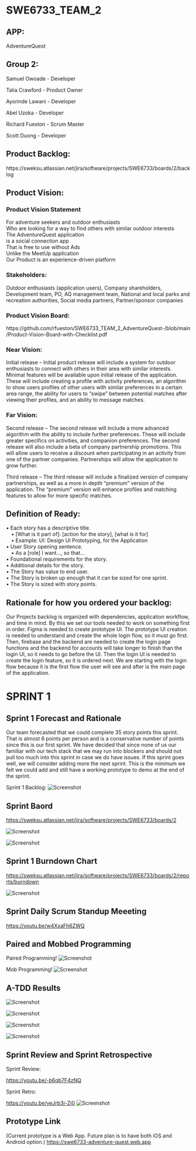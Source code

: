 # SWE6733_TEAM_2

<h2>APP:</h2> AdventureQuest 

<h2>Group 2:</h2>

Samuel Owoade - Developer 

Talia Crawford - Product Owner

Ayorinde Lawani - Developer 

Abel Uzoka - Developer 

Richard Fueston - Scrum Master 

Scott Duong - Developer 


<h2>Product Backlog:</h2> https://sweksu.atlassian.net/jira/software/projects/SWE6733/boards/2/backlog

<h2>Product Vision:</h2>

<h3>Product Vision Statement</h3>
For adventure seekers and outdoor enthusiasts <br>
Who are looking for a way to find others with similar outdoor interests  <br>
The AdventureQuest application  <br>
is a social connection app <br>
That is free to use without Ads <br>
Unlike the MeetUp application<br>
Our Product is an experience-driven platform  <br>

 <h3>Stakeholders: </h3> 
Outdoor enthusiasts (application users), Company shareholders, Development team, PO, AQ management team, National and local parks and recreation authorities, Social media partners, Partner/sponsor companies 

<h3>Product Vision Board: </h3>
https://github.com/rfueston/SWE6733_TEAM_2_AdventureQuest-/blob/main/Product-Vision-Board-with-Checklist.pdf

<h3>Near Vision: </h3>

Initial release – Initial product release will include a system for outdoor enthusiasts to connect with others in their area with similar interests. Minimal features will be available upon initial release of the application. These will include creating a profile with activity preferences, an algorithm to show users profiles of other users with similar preferences in a certain area range, the ability for users to “swipe” between potential matches after viewing their profiles, and an ability to message matches.  

<h3>Far Vision: </h3>

Second release – The second release will include a more advanced algorithm with the ability to include further preferences. These will include greater specifics on activities, and companion preferences. The second release will also include a beta of company partnership promotions. This will allow users to receive a discount when participating in an activity from one of the partner companies. Partnerships will allow the application to grow further.  

Third release – The third release will include a finalized version of company partnerships, as well as a more in depth “premium” version of the application. The “premium” version will enhance profiles and matching features to allow for more specific matches.  

<h2>Definition of Ready:</h2>
  
•	Each story has a descriptive title.<br>
  &emsp;•	[What is it part of]: [action for the story], [what is it for]<br>
  &emsp;•	Example: UI: Design UI Prototyping, for the Application<br>
•	User Story opening sentence. <br>
  &emsp;•	As a [role] I want…, so that…<br>
•	Foundational requirements for the story.<br>
•	Additional details for the story.<br>
•	The Story has value to end user. <br>
•	The Story is broken up enough that it can be sized for one sprint. <br>
•	The Story is sized with story points.<br>

<h2>Rationale for how you ordered your backlog:</h2>

Our Projects backlog is organized with dependencies, application workflow, and time in mind. By this we set our tools needed to work on something first in order. Figma is needed to create prototype UI. The prototype UI creation is needed to understand and create the whole login flow, so it must go first. Then, firebase and the backend are needed to create the login page functions and the backend for accounts will take longer to finish than the login UI, so it needs to go before the UI. Then the login UI is needed to create the login feature, so it is ordered next. We are starting with the login flow because it is the first flow the user will see and after is the main page of the application. 

<h1>SPRINT 1</h1>

<h2>Sprint 1 Forecast and Rationale</h2>

Our team forecasted that we could complete 35 story points this sprint. That is almost 6 points per person and is a conservative number of points since this is our first sprint. We have decided that since none of us our familiar with our tech stack that we may run into blockers and should not pull too much into this sprint in case we do have issues. If this sprint goes well, we will consider adding more the next sprint. This is the minimum we felt we could add and still have a working prototype to demo at the end of the sprint.

Sprint 1 Backlog: 
![Screenshot](https://github.com/rfueston/SWE6733_TEAM_2_AdventureQuest/blob/main/Sprint_1_Backlog.png)

<h2>Sprint Baord</h2>

https://sweksu.atlassian.net/jira/software/projects/SWE6733/boards/2

![Screenshot](https://github.com/rfueston/SWE6733_TEAM_2_AdventureQuest/blob/main/Sprint_1_Board.png)

![Screenshot](https://github.com/rfueston/SWE6733_TEAM_2_AdventureQuest/blob/main/Sprint_1_completed.png)

<h2>Sprint 1 Burndown Chart</h2>

https://sweksu.atlassian.net/jira/software/projects/SWE6733/boards/2/reports/burndown

![Screenshot](https://github.com/rfueston/SWE6733_TEAM_2_AdventureQuest/blob/main/Sprint_1_Burndown.png)

<h2>Sprint Daily Scrum Standup Meeeting</h2>

https://youtu.be/w4XxaFh6ZWQ

<h2>Paired and Mobbed Programming</h2>

Paired Programming!
![Screenshot](https://github.com/rfueston/SWE6733_TEAM_2_AdventureQuest/blob/main/Paired_Sprint_1.png)

Mob Programming!
![Screenshot](https://github.com/rfueston/SWE6733_TEAM_2_AdventureQuest/blob/main/mobbing_Sprint_1.png)

<h2>A-TDD Results</h2>

![Screenshot](https://github.com/rfueston/SWE6733_TEAM_2_AdventureQuest/blob/main/ATDD_LOGIN_PAGE.png)

![Screenshot](https://github.com/rfueston/SWE6733_TEAM_2_AdventureQuest/blob/main/ATDD_SIGNIN_PAGE.png)

![Screenshot](https://github.com/rfueston/SWE6733_TEAM_2_AdventureQuest/blob/main/ATDD_CREATE_ACCOUNT_PAGE.png)

![Screenshot](https://github.com/rfueston/SWE6733_TEAM_2_AdventureQuest/blob/main/ATDD_HOME_PAGE.png)

<h2>Sprint Review and Sprint Retrospective</h2>

Sprint Review:

https://youtu.be/-b6qb7F4zNQ

Sprint Retro:

https://youtu.be/yeJrb3i-Zj0
![Screenshot](https://github.com/rfueston/SWE6733_TEAM_2_AdventureQuest/blob/main/Sprint_1_retro.png)


<h2>Prototype Link</h2>

(Current prototype is a Web App. Future plan is to have both iOS and Android option.)
https://swe6733-adventure-quest.web.app
